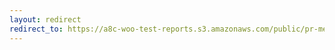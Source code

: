 ```yaml
---
layout: redirect
redirect_to: https://a8c-woo-test-reports.s3.amazonaws.com/public/pr-merge/39857/e2e/index.html
---
```

